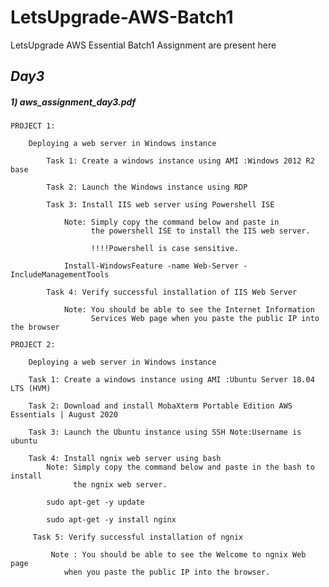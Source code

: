 # LetsUpgrade-AWS-Batch1

LetsUpgrade AWS Essential Batch1 Assignment are present here

## *Day3*

##### 1) aws_assignment_day3.pdf
	
	PROJECT 1: 

		Deploying a web server in Windows instance 

			Task 1: Create a windows instance using AMI :Windows 2012 R2 base 

			Task 2: Launch the Windows instance using RDP 

			Task 3: Install IIS web server using Powershell ISE 

				Note: Simply copy the command below and paste in 
				      the powershell ISE to install the IIS web server. 

				      !!!!Powershell is case sensitive. 

 				Install-WindowsFeature -name Web-Server -IncludeManagementTools 

			Task 4: Verify successful installation of IIS Web Server 

				Note: You should be able to see the Internet Information 
				      Services Web page when you paste the public IP into the browser

	PROJECT 2: 

		Deploying a web server in Windows instance 

		Task 1: Create a windows instance using AMI :Ubuntu Server 18.04 LTS (HVM) 

		Task 2: Download and install MobaXterm Portable Edition AWS Essentials | August 2020 

		Task 3: Launch the Ubuntu instance using SSH Note:Username is ubuntu 

		Task 4: Install ngnix web server using bash 
			Note: Simply copy the command below and paste in the bash to install 
			      the ngnix web server.  
			
			sudo apt-get -y update
			
			sudo apt-get -y install nginx

		 Task 5: Verify successful installation of ngnix

			 Note : You should be able to see the Welcome to ngnix Web page 
				when you paste the public IP into the browser.

      
   
       
  
